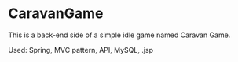 # CaravanGame

This is a back-end side of a simple idle game named Caravan Game.

Used: Spring, MVC pattern, API, MySQL, .jsp
